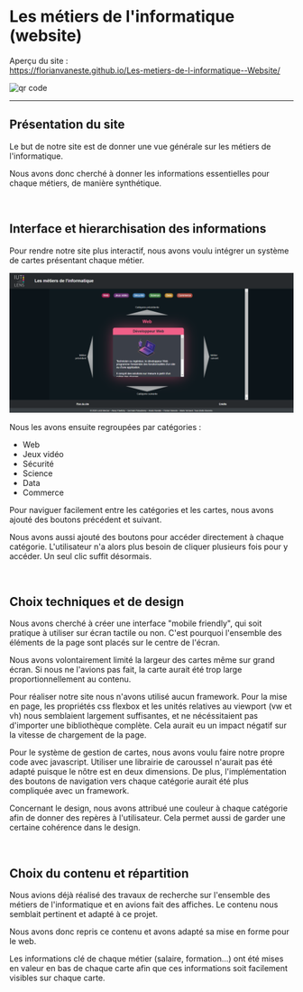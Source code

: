 # Les métiers de l'informatique (website)

Aperçu du site :  
https://florianvaneste.github.io/Les-metiers-de-l-informatique--Website/

<img src='https://chart.googleapis.com/chart?cht=qr&chl=https%3A%2F%2Fflorianvaneste.github.io%2FLes-metiers-de-l-informatique--Website%2F&chs=180x180&choe=UTF-8&chld=L|2' rel='nofollow' alt='qr code'><a href='https://fr.qr-code-generator.com/
            ' border='0' style='cursor:default'  rel='nofollow'></a>


---

## Présentation du site

Le but de notre site est de donner une vue générale sur les métiers de l'informatique.

Nous avons donc cherché à donner les informations essentielles pour chaque métiers, de manière synthétique.

<br>

## Interface et hierarchisation des informations

Pour rendre notre site plus interactif, nous avons voulu intégrer un système de cartes présentant chaque métier.

![](images/readme/interface.png)

Nous les avons ensuite regroupées par catégories :
- Web
- Jeux vidéo
- Sécurité
- Science
- Data
- Commerce

Pour naviguer facilement entre les catégories et les cartes, nous avons ajouté des boutons précédent et suivant.

Nous avons aussi ajouté des boutons pour accéder directement à chaque catégorie. L'utilisateur n'a alors plus besoin de cliquer plusieurs fois pour y accéder. Un seul clic suffit désormais.  

<br>

## Choix techniques et de design

Nous avons cherché à créer une interface "mobile friendly", qui soit pratique à utiliser sur écran tactile ou non. C'est pourquoi l'ensemble des éléments de la page sont placés sur le centre de l'écran.

Nous avons volontairement limité la largeur des cartes même sur grand écran. Si nous ne l'avions pas fait, la carte aurait été trop large proportionnellement au contenu.

Pour réaliser notre site nous n'avons utilisé aucun framework. Pour la mise en page, les propriétés css flexbox et les unités relatives au viewport (vw et vh) nous semblaient largement suffisantes, et ne nécéssitaient pas d'importer une bibliothèque complète. Cela aurait eu un impact négatif sur la vitesse de chargement de la page.

Pour le système de gestion de cartes, nous avons voulu faire notre propre code avec javascript. Utiliser une librairie de caroussel n'aurait pas été adapté puisque le nôtre est en deux dimensions. De plus, l'implémentation des boutons de navigation vers chaque catégorie aurait été plus compliquée avec un framework.

Concernant le design, nous avons attribué une couleur à chaque catégorie afin de donner des repères à l'utilisateur. Cela permet aussi de garder une certaine cohérence dans le design.

<br>

## Choix du contenu et répartition

Nous avions déjà réalisé des travaux de recherche sur l'ensemble des métiers de l'informatique et en avions fait des affiches. Le contenu nous semblait pertinent et adapté à ce projet.

Nous avons donc repris ce contenu et avons adapté sa mise en forme pour le web.

Les informations clé de chaque métier (salaire, formation...) ont été mises en valeur en bas de chaque carte afin que ces informations soit facilement visibles sur chaque carte.
